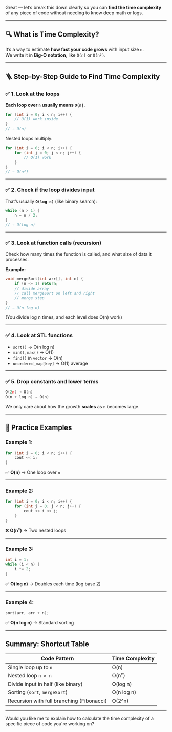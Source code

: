 Great — let’s break this down clearly so you can **find the time complexity** of any piece of code without needing to know deep math or logs.

---

## 🔍 **What is Time Complexity?**
It’s a way to estimate **how fast your code grows** with input size `n`.  
We write it in **Big-O notation**, like `O(n)` or `O(n²)`.

---

## 🪜 **Step-by-Step Guide to Find Time Complexity**

### ✅ 1. **Look at the loops**

**Each loop over `n` usually means `O(n)`**.

```cpp
for (int i = 0; i < n; i++) {
    // O(1) work inside
}
// → O(n)
```

Nested loops multiply:

```cpp
for (int i = 0; i < n; i++) {
    for (int j = 0; j < n; j++) {
        // O(1) work
    }
}
// → O(n²)
```

---

### ✅ 2. **Check if the loop divides input**

That’s usually **`O(log n)`** (like binary search):

```cpp
while (n > 1) {
    n = n / 2;
}
// → O(log n)
```

---

### ✅ 3. **Look at function calls (recursion)**

Check how many times the function is called, and what size of data it processes.

**Example:**

```cpp
void mergeSort(int arr[], int n) {
    if (n <= 1) return;
    // divide array
    // call mergeSort on left and right
    // merge step
}
// → O(n log n)
```

(You divide log n times, and each level does O(n) work)

---

### ✅ 4. **Look at STL functions**

- `sort()` → O(n log n)
- `min()`, `max()` → O(1)
- `find()` in `vector` → O(n)
- `unordered_map[key]` → O(1) average

---

### ✅ 5. **Drop constants and lower terms**

```cpp
O(2n) → O(n)  
O(n + log n) → O(n)
```

We only care about how the growth **scales** as `n` becomes large.

---

## 🔁 **Practice Examples**

### Example 1:
```cpp
for (int i = 0; i < n; i++) {
    cout << i;
}
```
✅ **O(n)** → One loop over `n`

---

### Example 2:
```cpp
for (int i = 0; i < n; i++) {
    for (int j = 0; j < n; j++) {
        cout << i << j;
    }
}
```
❌ **O(n²)** → Two nested loops

---

### Example 3:
```cpp
int i = 1;
while (i < n) {
    i *= 2;
}
```
✅ **O(log n)** → Doubles each time (log base 2)

---

### Example 4:
```cpp
sort(arr, arr + n);
```
✅ **O(n log n)** → Standard sorting

---

## Summary: Shortcut Table

| Code Pattern                           | Time Complexity |
|----------------------------------------|------------------|
| Single loop up to `n`                  | O(n)             |
| Nested loop `n × n`                    | O(n²)            |
| Divide input in half (like binary)     | O(log n)         |
| Sorting (`sort`, `mergeSort`)          | O(n log n)       |
| Recursion with full branching (Fibonacci) | O(2^n)         |

---

Would you like me to explain how to calculate the time complexity of a specific piece of code you're working on?